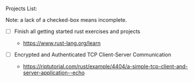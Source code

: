 Projects List:

Note: a lack of a checked-box means incomplete.

  - [ ] Finish all getting started rust exercises and projects
    - https://www.rust-lang.org/learn

  - [ ] Encrypted and Authenticated TCP Client-Server Communication
    - https://riptutorial.com/rust/example/4404/a-simple-tcp-client-and-server-application--echo